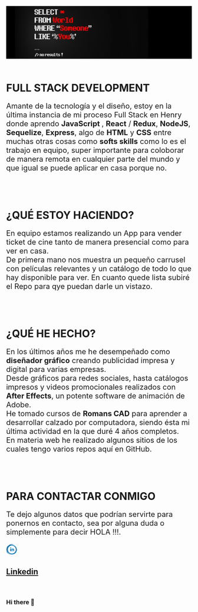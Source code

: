 <style type="text/css">
.Red{
    float: left;
}
.Link{
    float: left;
}

</style>
<img src="./assets/head.jpg"/>

<div style="padding: 20px 0">
    <h1> FULL STACK DEVELOPMENT </h1>
    <p style="font-size: 20px"> Amante de la tecnología y el diseño, estoy en la última instancia de mi proceso Full Stack en Henry donde aprendo <b>JavaScript </b>, 
    <b>React</b> / <b>Redux</b>, <b>NodeJS</b>, <b>Sequelize</b>, <b>Express</b>, algo de <b>HTML</b> y <b>CSS</b> entre muchas otras cosas como <b>softs skills</b> 
    como lo es el trabajo en equipo, super importante para coloborar de manera remota en cualquier parte del mundo y que igual se puede aplicar en casa porque no.</p>
</div>

<div style="padding: 20px 0">
    <h1> ¿QUÉ ESTOY HACIENDO?</h1>
    <p style="font-size: 20px"> En equipo estamos realizando un App para vender ticket de cine tanto de manera presencial como para ver en casa.</br>
    De primera mano nos muestra un pequeño carrusel con películas relevantes y un catálogo de todo lo que hay disponible para ver.
    En cuanto quede lista subiré el Repo para qye puedan darle un vistazo.</p>
</div>

<div style="padding: 20px 0">
    <h1> ¿QUÉ HE HECHO?</h1>
    <p style="font-size: 20px"> En los últimos años me he desempeñado como <b>diseñador gráfico</b> creando publicidad impresa y digital para varias empresas.</br>
    Desde gráficos para redes sociales, hasta catálogos impresos y videos promocionales realizados con <b>After Effects</b>, un potente software de animación de Adobe.</br>
    He tomado cursos de <b>Romans CAD</b> para aprender a desarrollar calzado por computadora, siendo ésta mi última actividad en la que duré 4 años completos.</br>
    En materia web he realizado algunos sitios de los cuales tengo varios repos aquí en GitHub.</p>
</div>

<div style="padding: 20px 0">
    <h1> PARA CONTACTAR CONMIGO</h1>
    <p style="font-size: 20px"> Te dejo algunos datos que podrían servirte para ponernos en contacto, sea por alguna duda o simplemente para decir HOLA !!!.</p>
    <div className="Red">
        <a className="Link" href="https://www.linkedin.com/in/daniel-full-stack/" target="_blank"><img src="./assets/linkeding_png.png" height="30px" /><h2>Linkedin</h2></a>
    </div>
</div>


### Hi there 👋

<!--
**BtoMJ/BtoMJ** is a ✨ _special_ ✨ repository because its `README.md` (this file) appears on your GitHub profile.

Here are some ideas to get you started:

- 🔭 I’m currently working on ...
- 🌱 I’m currently learning ...
- 👯 I’m looking to collaborate on ...
- 🤔 I’m looking for help with ...
- 💬 Ask me about ...
- 📫 How to reach me: ...
- 😄 Pronouns: ...
- ⚡ Fun fact: ...
-->
